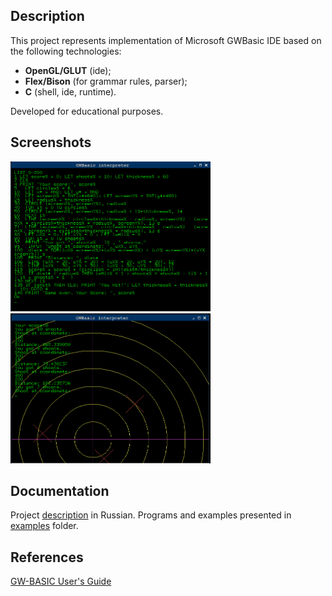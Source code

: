 Description
-----------
This project represents implementation of Microsoft GWBasic IDE based on the
following technologies:

* **OpenGL/GLUT** (ide);
* **Flex/Bison** (for grammar rules, parser);
* **C** (shell, ide, runtime).

Developed for educational purposes.

Screenshots
-----------
<img src="https://github.com/nicolay-r/GL-gwbasic/blob/master/man/pics/gwbasic_screenshot_2.png"
    height="240px" width="320px"/>
<img src="https://github.com/nicolay-r/GL-gwbasic/blob/master/man/pics/gwbasic_screenshot.png"
    height="240px" width="320px"/>

Documentation
-------------
Project [description] in Russian.
Programs and examples presented in [examples] folder.

References
----------
[GW-BASIC User's Guide](http://www.richardlemay.com/JEUX/GW-Basic/GW%20Basic%20User%20Guide.pdf)

<!-- Links -->
[description]: https://github.com/nicolay-r/GL-gwbasic/blob/master/man/gwbman.pdf
[examples]: https://github.com/nicolay-r/GL-gwbasic/tree/master/examples
